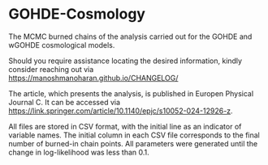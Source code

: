 # GOHDE-Cosmology
The MCMC burned chains of the analysis carried out for the GOHDE and wGOHDE cosmological models.

Should you require assistance locating the desired information, kindly consider reaching out via https://manoshmanoharan.github.io/CHANGELOG/

The article, which presents the analysis, is published in Europen Physical Journal C. It can be accessed via https://link.springer.com/article/10.1140/epjc/s10052-024-12926-z. 

All files are stored in CSV format, with the initial line as an indicator of variable names. The initial column in each CSV file corresponds to the final number of burned-in chain points. All parameters were generated until the change in log-likelihood was less than 0.1.
